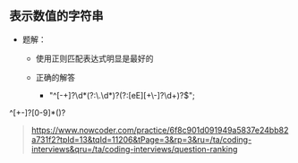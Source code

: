 ## 表示数值的字符串

* 题解：
	* 使用正则匹配表达式明显是最好的
	
	* 正确的解答
		* "^[-+]?\\d*(?:\\.\\d*)?(?:[eE][+\\-]?\\d+)?$";

^[+-]?[0-9]*()?


> https://www.nowcoder.com/practice/6f8c901d091949a5837e24bb82a731f2?tpId=13&tqId=11206&tPage=3&rp=3&ru=/ta/coding-interviews&qru=/ta/coding-interviews/question-ranking





